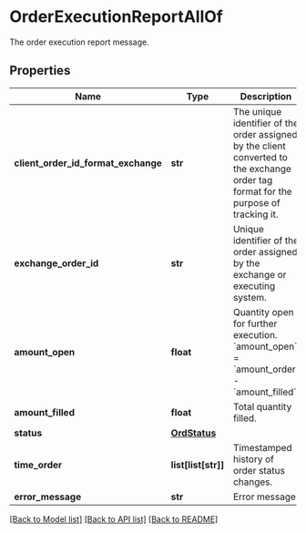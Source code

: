 # OrderExecutionReportAllOf

The order execution report message.
## Properties
Name | Type | Description | Notes
------------ | ------------- | ------------- | -------------
**client_order_id_format_exchange** | **str** | The unique identifier of the order assigned by the client converted to the exchange order tag format for the purpose of tracking it. | 
**exchange_order_id** | **str** | Unique identifier of the order assigned by the exchange or executing system. | [optional] 
**amount_open** | **float** | Quantity open for further execution. &#x60;amount_open&#x60; &#x3D; &#x60;amount_order&#x60; - &#x60;amount_filled&#x60; | 
**amount_filled** | **float** | Total quantity filled. | 
**status** | [**OrdStatus**](OrdStatus.md) |  | 
**time_order** | **list[list[str]]** | Timestamped history of order status changes. | 
**error_message** | **str** | Error message | [optional] 

[[Back to Model list]](../README.md#documentation-for-models) [[Back to API list]](../README.md#documentation-for-api-endpoints) [[Back to README]](../README.md)


